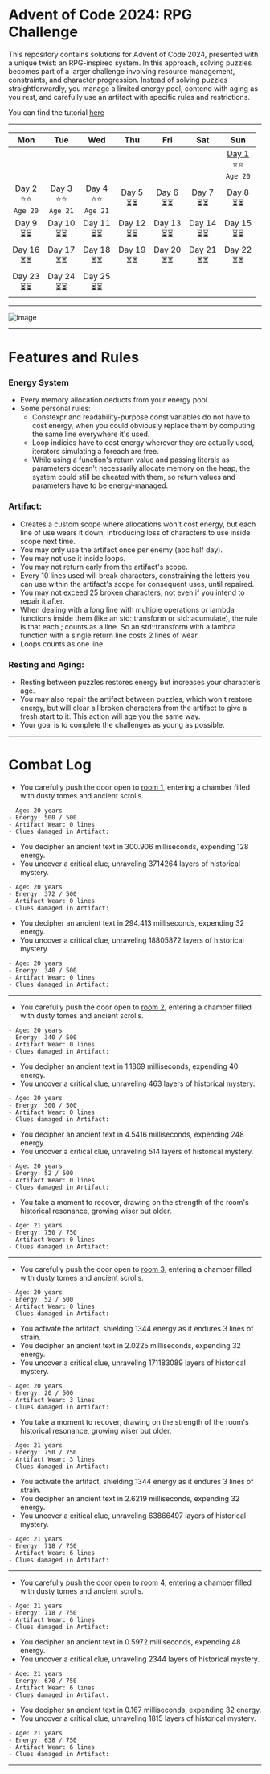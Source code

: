 # Advent of Code 2024: RPG Challenge
This repository contains solutions for Advent of Code 2024, presented with a unique twist: an RPG-inspired system. 
In this approach, solving puzzles becomes part of a larger challenge involving resource management, constraints, and character progression.
Instead of solving puzzles straightforwardly, you manage a limited energy pool, contend with aging as you rest, and carefully use an artifact with specific rules and restrictions.

You can find the tutorial [here](https://github.com/Sycix-HK/Advent-of-Code-2024-RPG/blob/main/Dungeon/TutorialRoom/Tutorial.cpp)

---

| Mon | Tue | Wed | Thu | Fri | Sat | Sun |
|:---:|:---:|:---:|:---:|:---:|:---:|:---:|
|  |   |   |   |  |    | [Day 1](https://github.com/Sycix-HK/Advent-of-Code-2024-RPG/blob/main/Dungeon/Room1/Room1.cpp) <br> ⭐⭐ <br> ```Age 20``` |
| [Day 2](https://github.com/Sycix-HK/Advent-of-Code-2024-RPG/blob/main/Dungeon/Room2/Room2.cpp) <br> ⭐⭐ <br> ```Age 20``` | [Day 3](https://github.com/Sycix-HK/Advent-of-Code-2024-RPG/blob/main/Dungeon/Room3/Room3.cpp) <br> ⭐⭐ <br> ```Age 21```  | [Day 4](https://github.com/Sycix-HK/Advent-of-Code-2024-RPG/tree/main/Dungeon/Room4) <br> ⭐⭐ <br> ```Age 21```  | Day 5 <br> ⏳⏳  | Day 6 <br> ⏳⏳  | Day 7 <br> ⏳⏳  | Day 8 <br> ⏳⏳  |
| Day 9 <br> ⏳⏳ | Day 10 <br> ⏳⏳  | Day 11 <br> ⏳⏳  | Day 12 <br> ⏳⏳  | Day 13 <br> ⏳⏳  | Day 14 <br> ⏳⏳  | Day 15 <br> ⏳⏳  |
| Day 16 <br> ⏳⏳ | Day 17 <br> ⏳⏳  | Day 18 <br> ⏳⏳  | Day 19 <br> ⏳⏳  | Day 20 <br> ⏳⏳  | Day 21 <br> ⏳⏳  | Day 22 <br> ⏳⏳  |
| Day 23 <br> ⏳⏳ |  Day 24 <br> ⏳⏳  |   Day 25 <br> ⏳⏳ |   |   |

---

![image](https://github.com/user-attachments/assets/0e9feb51-3cec-4640-bac4-3d26310f038a)

---

# Features and Rules

### Energy System
- Every memory allocation deducts from your energy pool.
- Some personal rules:
    - Constexpr and readability-purpose const variables do not have to cost energy, when you could obviously replace them by computing the same line everywhere it's used.
    - Loop indicies have to cost energy wherever they are actually used, iterators simulating a foreach are free.
    - While using a function's return value and passing literals as parameters doesn't necessarily allocate memory on the heap, the system could still be cheated with them, so return values and parameters have to be energy-managed.
 
### Artifact:
  - Creates a custom scope where allocations won't cost energy, but each line of use wears it down, introducing loss of characters to use inside scope next time.
  - You may only use the artifact once per enemy (aoc half day).
  - You may not use it inside loops.
  - You may not return early from the artifact's scope.
  - Every 10 lines used will break characters, constraining the letters you can use within the artifact's scope for consequent uses, until repaired.
  - You may not exceed 25 broken characters, not even if you intend to repair it after.
  - When dealing with a long line with multiple operations or lambda functions inside them (like an std::transform or std::acumulate), the rule is that each ; counts as a line. So an std::transform with a lambda function with a single return line costs 2 lines of wear.
  - Loops counts as one line

### Resting and Aging:
  - Resting between puzzles restores energy but increases your character’s age.
  - You may also repair the artifact between puzzles, which won't restore energy, but will clear all broken characters from the artifact to give a fresh start to it. This action will age you the same way.
  - Your goal is to complete the challenges as young as possible.

---

# Combat Log

* You carefully push the door open to [room 1](https://github.com/Sycix-HK/Advent-of-Code-2024-RPG/blob/main/Dungeon/Room1/Room1.cpp), entering a chamber filled with dusty tomes and ancient scrolls.
```
- Age: 20 years
- Energy: 500 / 500
- Artifact Wear: 0 lines
- Clues damaged in Artifact:
```
 * You decipher an ancient text in 300.906 milliseconds, expending 128 energy.
 * You uncover a critical clue, unraveling 3714264 layers of historical mystery.
```
- Age: 20 years
- Energy: 372 / 500
- Artifact Wear: 0 lines
- Clues damaged in Artifact:
```
 * You decipher an ancient text in 294.413 milliseconds, expending 32 energy.
 * You uncover a critical clue, unraveling 18805872 layers of historical mystery.
```
- Age: 20 years
- Energy: 340 / 500
- Artifact Wear: 0 lines
- Clues damaged in Artifact:
```
---
 * You carefully push the door open to [room 2](https://github.com/Sycix-HK/Advent-of-Code-2024-RPG/blob/main/Dungeon/Room2/Room2.cpp), entering a chamber filled with dusty tomes and ancient scrolls.
```
- Age: 20 years
- Energy: 340 / 500
- Artifact Wear: 0 lines
- Clues damaged in Artifact:
```
 * You decipher an ancient text in 1.1869 milliseconds, expending 40 energy.
 * You uncover a critical clue, unraveling 463 layers of historical mystery.
```
- Age: 20 years
- Energy: 300 / 500
- Artifact Wear: 0 lines
- Clues damaged in Artifact:
```
 * You decipher an ancient text in 4.5416 milliseconds, expending 248 energy.
 * You uncover a critical clue, unraveling 514 layers of historical mystery.
```
- Age: 20 years
- Energy: 52 / 500
- Artifact Wear: 0 lines
- Clues damaged in Artifact:
```
 * You take a moment to recover, drawing on the strength of the room's historical resonance, growing wiser but older.
```
- Age: 21 years
- Energy: 750 / 750
- Artifact Wear: 0 lines
- Clues damaged in Artifact:
```
---
 * You carefully push the door open to [room 3](https://github.com/Sycix-HK/Advent-of-Code-2024-RPG/blob/main/Dungeon/Room3/Room3.cpp), entering a chamber filled with dusty tomes and ancient scrolls.
```
- Age: 20 years
- Energy: 52 / 500
- Artifact Wear: 0 lines
- Clues damaged in Artifact:
```
 * You activate the artifact, shielding 1344 energy as it endures 3 lines of strain.
 * You decipher an ancient text in 2.0225 milliseconds, expending 32 energy.
 * You uncover a critical clue, unraveling 171183089 layers of historical mystery.
```
- Age: 20 years
- Energy: 20 / 500
- Artifact Wear: 3 lines
- Clues damaged in Artifact:
```
 * You take a moment to recover, drawing on the strength of the room's historical resonance, growing wiser but older.
```
- Age: 21 years
- Energy: 750 / 750
- Artifact Wear: 3 lines
- Clues damaged in Artifact:
```
 * You activate the artifact, shielding 1344 energy as it endures 3 lines of strain.
 * You decipher an ancient text in 2.6219 milliseconds, expending 32 energy.
 * You uncover a critical clue, unraveling 63866497 layers of historical mystery.
```
- Age: 21 years
- Energy: 718 / 750
- Artifact Wear: 6 lines
- Clues damaged in Artifact:
```
---
 * You carefully push the door open to [room 4](https://github.com/Sycix-HK/Advent-of-Code-2024-RPG/tree/main/Dungeon/Room4), entering a chamber filled with dusty tomes and ancient scrolls.
```
- Age: 21 years
- Energy: 718 / 750
- Artifact Wear: 6 lines
- Clues damaged in Artifact:
```
 * You decipher an ancient text in 0.5972 milliseconds, expending 48 energy.
 * You uncover a critical clue, unraveling 2344 layers of historical mystery.
```
- Age: 21 years
- Energy: 670 / 750
- Artifact Wear: 6 lines
- Clues damaged in Artifact:
```
 * You decipher an ancient text in 0.167 milliseconds, expending 32 energy.
 * You uncover a critical clue, unraveling 1815 layers of historical mystery.
```
- Age: 21 years
- Energy: 638 / 750
- Artifact Wear: 6 lines
- Clues damaged in Artifact:
```
---
